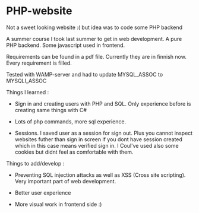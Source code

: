 # PHP-website
Not a sweet looking website :( but idea was to code some PHP backend

A summer course I took last summer to get in web development. A pure PHP backend. Some javascript used in frontend.

Requirements can be found in a pdf file. Currently they are in finnish now. Every requirement is filled. 

Tested with WAMP-server and had to update MYSQL_ASSOC to MYSQLI_ASSOC


Things I learned : 

- Sign in and creating users with PHP and SQL. Only experience before is creating same things with C#

- Lots of php commands, more sql experience.

- Sessions. I saved user as a session for sign out. Plus you cannot inspect websites futher than sign in screen if you dont have session created which in this case means verified sign in. I Coul've used also some cookies but didnt feel as comfortable with them.


Things to add/develop : 

- Preventing SQL injection attacks as well as XSS (Cross site scripting). Very important part of web development.

- Better user experience

- More visual work in frontend side :)


